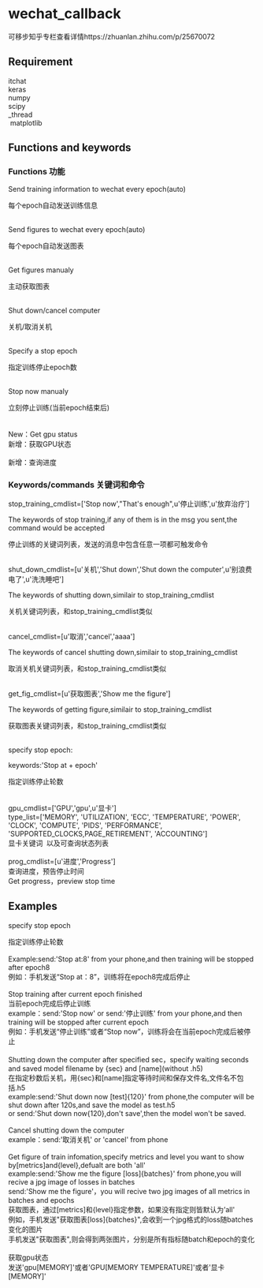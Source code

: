 # wechat_callback<br />
可移步知乎专栏查看详情https://zhuanlan.zhihu.com/p/25670072
## Requirement
  itchat<br />
  keras<br />
  numpy<br />
  scipy<br />
  _thread<br />
  matplotlib<br />
## Functions and keywords
### Functions 功能
Send training information to wechat every epoch(auto)  

每个epoch自动发送训练信息  
<br />  
  
Send figures to wechat every epoch(auto)  

每个epoch自动发送图表  
<br />  
  
Get figures manualy  

主动获取图表  
<br />  
  
Shut down/cancel computer  

关机/取消关机  
<br />  
  
Specify a stop epoch  

指定训练停止epoch数  
<br />  
  
Stop now manualy  

立刻停止训练(当前epoch结束后)  
<br /><br />
New：Get gpu status<br />
新增：获取GPU状态<br /><br />新增：查询进度<br />
### Keywords/commands 关键词和命令
stop_training_cmdlist=['Stop now',"That's enough",u'停止训练',u'放弃治疗']  

The keywords of stop training,if any of them is in the msg you sent,the command would be accepted  

停止训练的关键词列表，发送的消息中包含任意一项都可触发命令  
<br />  
  
shut_down_cmdlist=[u'关机','Shut down','Shut down the computer',u'别浪费电了',u'洗洗睡吧']  

The keywords of shutting down,similair to stop_training_cmdlist  

关机关键词列表，和stop_training_cmdlist类似  
<br />  
  
cancel_cmdlist=[u'取消','cancel','aaaa']  

The keywords of cancel shutting down,similair to stop_training_cmdlist  

取消关机关键词列表，和stop_training_cmdlist类似  
<br />  
  
get_fig_cmdlist=[u'获取图表','Show me the figure']   

The keywords of getting figure,similair to stop_training_cmdlist  

获取图表关键词列表，和stop_training_cmdlist类似  
<br />  
  
specify stop epoch:  

keywords:'Stop at + epoch'  

指定训练停止轮数  
<br /><br />
gpu_cmdlist=['GPU','gpu',u'显卡']<br />
type_list=['MEMORY', 'UTILIZATION', 'ECC', 'TEMPERATURE', 'POWER', 'CLOCK', 'COMPUTE', 'PIDS', 'PERFORMANCE', 'SUPPORTED_CLOCKS,PAGE_RETIREMENT', 'ACCOUNTING']<br />显卡关键词
  以及可查询状态列表<br /><br />prog_cmdlist=[u'进度','Progress']<br />查询进度，预告停止时间<br />Get progress，preview stop time
## Examples
specify stop epoch  

指定训练停止轮数  
<br />
Example:send:'Stop at:8' from your phone,and then training will be stopped after epoch8<br />
例如：手机发送“Stop at：8”，训练将在epoch8完成后停止<br /><br />
Stop training after current epoch finished<br />
当前epoch完成后停止训练<br />
example：send:'Stop now' or send:'停止训练' from your phone,and then training will be stopped after current epoch<br />
例如：手机发送“停止训练”或者“Stop now”，训练将会在当前epoch完成后被停止<br /><br />
Shutting down the computer after specified sec，specify waiting seconds and saved model filename by {sec} and [name](without .h5)<br />
在指定秒数后关机，用{sec}和[name]指定等待时间和保存文件名,文件名不包括.h5<br />
example:send:'Shut down now [test]{120}' from phone,the computer will be shut down after 120s,and save the model as test.h5<br />
or send:'Shut down now{120},don't save',then the model won't be saved.<br /><br />
Cancel shutting down the computer<br />
example：send:'取消关机' or 'cancel' from phone<br /><br />
Get figure of train infomation,specify metrics and level you want to show by[metrics]and{level},defualt are both 'all'<br />
example:send:'Show me the figure [loss]{batches}' from phone,you will recive a jpg image of losses in batches<br />
send:'Show me the figure'，you will recive two jpg images of all metrics in batches and epochs<br />
获取图表，通过[metrics]和{level}指定参数，如果没有指定则皆默认为’all'<br />
例如，手机发送"获取图表[loss]{batches}",会收到一个jpg格式的loss随batches变化的图片<br />
手机发送"获取图表",则会得到两张图片，分别是所有指标随batch和epoch的变化<br /><br />获取gpu状态<br />发送'gpu[MEMORY]'或者'GPU[MEMORY TEMPERATURE]'或者'显卡[MEMORY]'<br />

